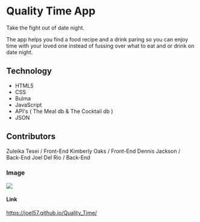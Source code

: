 # Quality Time App

Take the fight out of date night. 

The app helps you find a food recipe and a drink paring so you can enjoy time with your loved one instead of fussing over what to eat and or drink on date night. 

## Technology

* HTML5
* CSS
* Bulma
* JavaScript
* API's ( The Meal db & The Cocktail db )
* JSON
  
## Contributors

Zuleika Tesei / Front-End
Kimberly Oaks / Front-End
Dennis Jackson / Back-End
Joel Del Rio / Back-End
 
### Image

<img src="./assets/images/quality_time.png">

#### Link

https://joel57.github.io/Quality_Time/ 






